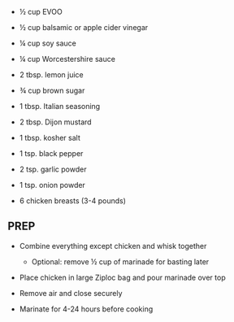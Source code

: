 - ½ cup EVOO

- ½ cup balsamic or apple cider vinegar

- ¼ cup soy sauce

- ¼ cup Worcestershire sauce

- 2 tbsp. lemon juice

- ¾ cup brown sugar

- 1 tbsp. Italian seasoning

- 2 tbsp. Dijon mustard

- 1 tbsp. kosher salt

- 1 tsp. black pepper

- 2 tsp. garlic powder

- 1 tsp. onion powder

- 6 chicken breasts (3-4 pounds)

## PREP

- Combine everything except chicken and whisk together

  - Optional: remove ½ cup of marinade for basting later

- Place chicken in large Ziploc bag and pour marinade over top

- Remove air and close securely

- Marinate for 4-24 hours before cooking
